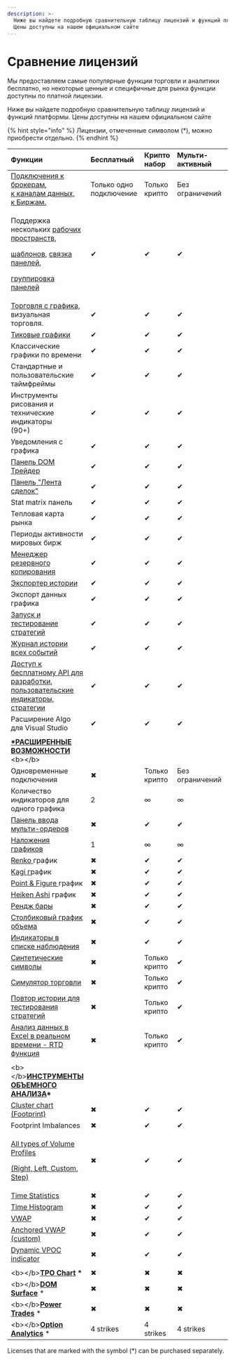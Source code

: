 ```yaml
---
description: >-
  Ниже вы найдете подробную сравнительную таблицу лицензий и функций платформы.
  Цены доступны на нашем официальном сайте
---
```


# Сравнение лицензий

Мы предоставляем самые популярные функции торговли и аналитики бесплатно, но некоторые ценные и специфичные для рынка функции доступны по платной лицензии.

Ниже вы найдете подробную сравнительную таблицу лицензий и функций платформы. Цены доступны на нашем официальном сайте

{% hint style="info" %}
Лицензии, отмеченные символом \(\*\), можно приобрести отдельно.
{% endhint %}

<table>
  <thead>
    <tr>
      <th style="text-align:left">&#x424;&#x443;&#x43D;&#x43A;&#x446;&#x438;&#x438;</th>
      <th style="text-align:left">&#x411;&#x435;&#x441;&#x43F;&#x43B;&#x430;&#x442;&#x43D;&#x44B;&#x439;</th>
      <th
      style="text-align:left">&#x41A;&#x440;&#x438;&#x43F;&#x442;&#x43E; &#x43D;&#x430;&#x431;&#x43E;&#x440;</th>
        <th
        style="text-align:left">&#x41C;&#x443;&#x43B;&#x44C;&#x442;&#x438;-&#x430;&#x43A;&#x442;&#x438;&#x432;&#x43D;&#x44B;&#x439;</th>
          <th
          style="text-align:left">&#x412;&#x441;&#x435; &#x432; &#x43E;&#x434;&#x43D;&#x43E;&#x43C;</th>
    </tr>
  </thead>
  <tbody>
    <tr>
      <td style="text-align:left"><a href="https://www.quantower.com/connections">&#x41F;&#x43E;&#x434;&#x43A;&#x43B;&#x44E;&#x447;&#x435;&#x43D;&#x438;&#x44F; &#x43A; &#x431;&#x440;&#x43E;&#x43A;&#x435;&#x440;&#x430;&#x43C;</a>,
        <br
        /><a href="https://www.quantower.com/connections">&#x43A; &#x43A;&#x430;&#x43D;&#x430;&#x43B;&#x430;&#x43C; &#x434;&#x430;&#x43D;&#x43D;&#x44B;&#x445;, <br />&#x43A; &#x411;&#x438;&#x440;&#x436;&#x430;&#x43C;.</a>
      </td>
      <td style="text-align:left">&#x422;&#x43E;&#x43B;&#x44C;&#x43A;&#x43E; &#x43E;&#x434;&#x43D;&#x43E;
        &#x43F;&#x43E;&#x434;&#x43A;&#x43B;&#x44E;&#x447;&#x435;&#x43D;&#x438;&#x435;</td>
      <td
      style="text-align:left">&#x422;&#x43E;&#x43B;&#x44C;&#x43A;&#x43E; &#x43A;&#x440;&#x438;&#x43F;&#x442;&#x43E;</td>
        <td
        style="text-align:left">&#x411;&#x435;&#x437; &#x43E;&#x433;&#x440;&#x430;&#x43D;&#x438;&#x447;&#x435;&#x43D;&#x438;&#x439;</td>
          <td
          style="text-align:left">&#x411;&#x435;&#x437; &#x43E;&#x433;&#x440;&#x430;&#x43D;&#x438;&#x447;&#x435;&#x43D;&#x438;&#x439;</td>
    </tr>
    <tr>
      <td style="text-align:left">
        <p>&#x41F;&#x43E;&#x434;&#x434;&#x435;&#x440;&#x436;&#x43A;&#x430; &#x43D;&#x435;&#x441;&#x43A;&#x43E;&#x43B;&#x44C;&#x43A;&#x438;&#x445;
          <a
          href="https://help.quantower.com.ru/general-settings/workspaces-binds-groups">&#x440;&#x430;&#x431;&#x43E;&#x447;&#x438;&#x445; &#x43F;&#x440;&#x43E;&#x441;&#x442;&#x440;&#x430;&#x43D;&#x441;&#x442;&#x432;</a>,</p>
        <p><a href="https://help.quantower.com.ru/general-settings/templates">&#x448;&#x430;&#x431;&#x43B;&#x43E;&#x43D;&#x43E;&#x432;</a>,
          <a
          href="https://help.quantower.com.ru/general-settings/binds">&#x441;&#x432;&#x44F;&#x437;&#x43A;&#x430; &#x43F;&#x430;&#x43D;&#x435;&#x43B;&#x435;&#x439;</a>,</p>
        <p><a href="https://help.quantower.com.ru/general-settings/group-of-panels">&#x433;&#x440;&#x443;&#x43F;&#x43F;&#x438;&#x440;&#x43E;&#x432;&#x43A;&#x430; &#x43F;&#x430;&#x43D;&#x435;&#x43B;&#x435;&#x439;</a>
        </p>
      </td>
      <td style="text-align:left">&#x2714;</td>
      <td style="text-align:left">&#x2714;</td>
      <td style="text-align:left">&#x2714;</td>
      <td style="text-align:left">&#x2714;</td>
    </tr>
    <tr>
      <td style="text-align:left"><a href="https://help.quantower.com.ru/analytics-panels/chart/chart-trading">&#x422;&#x43E;&#x440;&#x433;&#x43E;&#x432;&#x43B;&#x44F; &#x441; &#x433;&#x440;&#x430;&#x444;&#x438;&#x43A;&#x430;, </a>&#x432;&#x438;&#x437;&#x443;&#x430;&#x43B;&#x44C;&#x43D;&#x430;&#x44F;
        &#x442;&#x43E;&#x440;&#x433;&#x43E;&#x432;&#x43B;&#x44F;.</td>
      <td style="text-align:left">&#x2714;</td>
      <td style="text-align:left">&#x2714;</td>
      <td style="text-align:left">&#x2714;</td>
      <td style="text-align:left">&#x2714;</td>
    </tr>
    <tr>
      <td style="text-align:left"><a href="https://help.quantower.com.ru/analytics-panels/chart/chart-types/tick-chart">&#x422;&#x438;&#x43A;&#x43E;&#x432;&#x44B;&#x435; &#x433;&#x440;&#x430;&#x444;&#x438;&#x43A;&#x438;</a>
      </td>
      <td style="text-align:left">&#x2714;</td>
      <td style="text-align:left">&#x2714;</td>
      <td style="text-align:left">&#x2714;</td>
      <td style="text-align:left">&#x2714;</td>
    </tr>
    <tr>
      <td style="text-align:left">&#x41A;&#x43B;&#x430;&#x441;&#x441;&#x438;&#x447;&#x435;&#x441;&#x43A;&#x438;&#x435;
        &#x433;&#x440;&#x430;&#x444;&#x438;&#x43A;&#x438; &#x43F;&#x43E; &#x432;&#x440;&#x435;&#x43C;&#x435;&#x43D;&#x438;</td>
      <td
      style="text-align:left">&#x2714;</td>
        <td style="text-align:left">&#x2714;</td>
        <td style="text-align:left">&#x2714;</td>
        <td style="text-align:left">&#x2714;</td>
    </tr>
    <tr>
      <td style="text-align:left">&#x421;&#x442;&#x430;&#x43D;&#x434;&#x430;&#x440;&#x442;&#x43D;&#x44B;&#x435;
        &#x438; &#x43F;&#x43E;&#x43B;&#x44C;&#x437;&#x43E;&#x432;&#x430;&#x442;&#x435;&#x43B;&#x44C;&#x441;&#x43A;&#x438;&#x435;
        &#x442;&#x430;&#x439;&#x43C;&#x444;&#x440;&#x435;&#x439;&#x43C;&#x44B;</td>
      <td
      style="text-align:left">&#x2714;</td>
        <td style="text-align:left">&#x2714;</td>
        <td style="text-align:left">&#x2714;</td>
        <td style="text-align:left">&#x2714;</td>
    </tr>
    <tr>
      <td style="text-align:left">&#x418;&#x43D;&#x441;&#x442;&#x440;&#x443;&#x43C;&#x435;&#x43D;&#x442;&#x44B;
        &#x440;&#x438;&#x441;&#x43E;&#x432;&#x430;&#x43D;&#x438;&#x44F; &#x438;
        &#x442;&#x435;&#x445;&#x43D;&#x438;&#x447;&#x435;&#x441;&#x43A;&#x438;&#x435;
        &#x438;&#x43D;&#x434;&#x438;&#x43A;&#x430;&#x442;&#x43E;&#x440;&#x44B;
        <br
        />(90+)</td>
      <td style="text-align:left">&#x2714;</td>
      <td style="text-align:left">&#x2714;</td>
      <td style="text-align:left">&#x2714;</td>
      <td style="text-align:left">&#x2714;</td>
    </tr>
    <tr>
      <td style="text-align:left">&#x423;&#x432;&#x435;&#x434;&#x43E;&#x43C;&#x43B;&#x435;&#x43D;&#x438;&#x44F;
        &#x441; &#x433;&#x440;&#x430;&#x444;&#x438;&#x43A;&#x430;</td>
      <td style="text-align:left">&#x2714;</td>
      <td style="text-align:left">&#x2714;</td>
      <td style="text-align:left">&#x2714;</td>
      <td style="text-align:left">&#x2714;</td>
    </tr>
    <tr>
      <td style="text-align:left"><a href="https://help.quantower.com.ru/trading-panels/dom-trader">&#x41F;&#x430;&#x43D;&#x435;&#x43B;&#x44C; DOM &#x422;&#x440;&#x435;&#x439;&#x434;&#x435;&#x440;</a>
      </td>
      <td style="text-align:left">&#x2714;</td>
      <td style="text-align:left">&#x2714;</td>
      <td style="text-align:left">&#x2714;</td>
      <td style="text-align:left">&#x2714;</td>
    </tr>
    <tr>
      <td style="text-align:left"><a href="https://app.gitbook.com/@quantower/s/quantower-ru/~/drafts/-MejEw_TByUyEHd2gJTX/analytics-panels/time-and-sales">&#x41F;&#x430;&#x43D;&#x435;&#x43B;&#x44C; &quot;&#x41B;&#x435;&#x43D;&#x442;&#x430; &#x441;&#x434;&#x435;&#x43B;&#x43E;&#x43A;&quot;</a>
      </td>
      <td style="text-align:left">&#x2714;</td>
      <td style="text-align:left">&#x2714;</td>
      <td style="text-align:left">&#x2714;</td>
      <td style="text-align:left">&#x2714;</td>
    </tr>
    <tr>
      <td style="text-align:left">Stat matrix &#x43F;&#x430;&#x43D;&#x435;&#x43B;&#x44C;</td>
      <td style="text-align:left">&#x2714;</td>
      <td style="text-align:left">&#x2714;</td>
      <td style="text-align:left">&#x2714;</td>
      <td style="text-align:left">&#x2714;</td>
    </tr>
    <tr>
      <td style="text-align:left">&#x422;&#x435;&#x43F;&#x43B;&#x43E;&#x432;&#x430;&#x44F; &#x43A;&#x430;&#x440;&#x442;&#x430;
        &#x440;&#x44B;&#x43D;&#x43A;&#x430;</td>
      <td style="text-align:left">&#x2714;</td>
      <td style="text-align:left">&#x2714;</td>
      <td style="text-align:left">&#x2714;</td>
      <td style="text-align:left">&#x2714;</td>
    </tr>
    <tr>
      <td style="text-align:left">&#x41F;&#x435;&#x440;&#x438;&#x43E;&#x434;&#x44B; &#x430;&#x43A;&#x442;&#x438;&#x432;&#x43D;&#x43E;&#x441;&#x442;&#x438;
        &#x43C;&#x438;&#x440;&#x43E;&#x432;&#x44B;&#x445; &#x431;&#x438;&#x440;&#x436;</td>
      <td
      style="text-align:left">&#x2714;</td>
        <td style="text-align:left">&#x2714;</td>
        <td style="text-align:left">&#x2714;</td>
        <td style="text-align:left">&#x2714;</td>
    </tr>
    <tr>
      <td style="text-align:left"><a href="https://help.quantower.com.ru/getting-started/backup-and-restore-manager">&#x41C;&#x435;&#x43D;&#x435;&#x434;&#x436;&#x435;&#x440; &#x440;&#x435;&#x437;&#x435;&#x440;&#x432;&#x43D;&#x43E;&#x433;&#x43E; &#x43A;&#x43E;&#x43F;&#x438;&#x440;&#x43E;&#x432;&#x430;&#x43D;&#x438;&#x44F;</a>
      </td>
      <td style="text-align:left">&#x2714;</td>
      <td style="text-align:left">&#x2714;</td>
      <td style="text-align:left">&#x2714;</td>
      <td style="text-align:left">&#x2714;</td>
    </tr>
    <tr>
      <td style="text-align:left"><a href="https://help.quantower.com.ru/miscellaneous-panels/history-exporter">&#x42D;&#x43A;&#x441;&#x43F;&#x43E;&#x440;&#x442;&#x435;&#x440; &#x438;&#x441;&#x442;&#x43E;&#x440;&#x438;&#x438;</a>
      </td>
      <td style="text-align:left">&#x2714;</td>
      <td style="text-align:left">&#x2714;</td>
      <td style="text-align:left">&#x2714;</td>
      <td style="text-align:left">&#x2714;</td>
    </tr>
    <tr>
      <td style="text-align:left">&#x42D;&#x43A;&#x441;&#x43F;&#x43E;&#x440;&#x442; &#x434;&#x430;&#x43D;&#x43D;&#x44B;&#x445;
        &#x433;&#x440;&#x430;&#x444;&#x438;&#x43A;&#x430;</td>
      <td style="text-align:left">&#x2714;</td>
      <td style="text-align:left">&#x2714;</td>
      <td style="text-align:left">&#x2714;</td>
      <td style="text-align:left">&#x2714;</td>
    </tr>
    <tr>
      <td style="text-align:left"><a href="https://app.gitbook.com/@quantower/s/quantower-ru/~/drafts/-MejEw_TByUyEHd2gJTX/quantower-algo/strategy-runner">&#x417;&#x430;&#x43F;&#x443;&#x441;&#x43A; &#x438; &#x442;&#x435;&#x441;&#x442;&#x438;&#x440;&#x43E;&#x432;&#x430;&#x43D;&#x438;&#x435; &#x441;&#x442;&#x440;&#x430;&#x442;&#x435;&#x433;&#x438;&#x439;</a>
      </td>
      <td style="text-align:left">&#x2714;</td>
      <td style="text-align:left">&#x2714;</td>
      <td style="text-align:left">&#x2714;</td>
      <td style="text-align:left">&#x2714;</td>
    </tr>
    <tr>
      <td style="text-align:left"><a href="https://app.gitbook.com/@quantower/s/quantower-ru/~/drafts/-MejL9Ji5ssg9DIKcZSY/informational-panels/event-log">&#x416;&#x443;&#x440;&#x43D;&#x430;&#x43B; &#x438;&#x441;&#x442;&#x43E;&#x440;&#x438;&#x438; &#x432;&#x441;&#x435;&#x445; &#x441;&#x43E;&#x431;&#x44B;&#x442;&#x438;&#x439;</a>
      </td>
      <td style="text-align:left">&#x2714;</td>
      <td style="text-align:left">&#x2714;</td>
      <td style="text-align:left">&#x2714;</td>
      <td style="text-align:left">&#x2714;</td>
    </tr>
    <tr>
      <td style="text-align:left"><a href="https://app.gitbook.com/@quantower/s/quantower-ru/~/drafts/-MejLMw1khYQ4InjRAys/quantower-algo">&#x414;&#x43E;&#x441;&#x442;&#x443;&#x43F; &#x43A; &#x431;&#x435;&#x441;&#x43F;&#x43B;&#x430;&#x442;&#x43D;&#x43E;&#x43C;&#x443; API &#x434;&#x43B;&#x44F; &#x440;&#x430;&#x437;&#x440;&#x430;&#x431;&#x43E;&#x442;&#x43A;&#x438;</a>,
        <a
        href="https://help.quantower.com.ru/quantower-algo">&#x43F;&#x43E;&#x43B;&#x44C;&#x437;&#x43E;&#x432;&#x430;&#x442;&#x435;&#x43B;&#x44C;&#x441;&#x43A;&#x438;&#x435;
          &#x438;&#x43D;&#x434;&#x438;&#x43A;&#x430;&#x442;&#x43E;&#x440;&#x44B;,
          &#x441;&#x442;&#x440;&#x430;&#x442;&#x435;&#x433;&#x438;&#x438;</a>
      </td>
      <td style="text-align:left">&#x2714;</td>
      <td style="text-align:left">&#x2714;</td>
      <td style="text-align:left">&#x2714;</td>
      <td style="text-align:left">&#x2714;</td>
    </tr>
    <tr>
      <td style="text-align:left">&#x420;&#x430;&#x441;&#x448;&#x438;&#x440;&#x435;&#x43D;&#x438;&#x435;
        Algo &#x434;&#x43B;&#x44F; Visual Studio</td>
      <td style="text-align:left">&#x2714;</td>
      <td style="text-align:left">&#x2714;</td>
      <td style="text-align:left">&#x2714;</td>
      <td style="text-align:left">&#x2714;</td>
    </tr>
    <tr>
      <td style="text-align:left"></td>
      <td style="text-align:left"></td>
      <td style="text-align:left"></td>
      <td style="text-align:left"></td>
      <td style="text-align:left"></td>
    </tr>
    <tr>
      <td style="text-align:left"><a href="https://www.quantower.com/advancedfeatures"><b>*&#x420;&#x410;&#x421;&#x428;&#x418;&#x420;&#x415;&#x41D;&#x41D;&#x42B;&#x415; &#x412;&#x41E;&#x417;&#x41C;&#x41E;&#x416;&#x41D;&#x41E;&#x421;&#x422;&#x418; </b></a>&lt;b&gt;&lt;/b&gt;</td>
      <td
      style="text-align:left"></td>
        <td style="text-align:left"></td>
        <td style="text-align:left"></td>
        <td style="text-align:left"></td>
    </tr>
    <tr>
      <td style="text-align:left">&#x41E;&#x434;&#x43D;&#x43E;&#x432;&#x440;&#x435;&#x43C;&#x435;&#x43D;&#x43D;&#x44B;&#x435;
        &#x43F;&#x43E;&#x434;&#x43A;&#x43B;&#x44E;&#x447;&#x435;&#x43D;&#x438;&#x44F;</td>
      <td
      style="text-align:left">&#x2716;</td>
        <td style="text-align:left">&#x422;&#x43E;&#x43B;&#x44C;&#x43A;&#x43E; &#x43A;&#x440;&#x438;&#x43F;&#x442;&#x43E;</td>
        <td
        style="text-align:left">&#x411;&#x435;&#x437; &#x43E;&#x433;&#x440;&#x430;&#x43D;&#x438;&#x447;&#x435;&#x43D;&#x438;&#x439;</td>
          <td
          style="text-align:left">&#x411;&#x435;&#x437; &#x43E;&#x433;&#x440;&#x430;&#x43D;&#x438;&#x447;&#x435;&#x43D;&#x438;&#x439;</td>
    </tr>
    <tr>
      <td style="text-align:left">&#x41A;&#x43E;&#x43B;&#x438;&#x447;&#x435;&#x441;&#x442;&#x432;&#x43E;
        &#x438;&#x43D;&#x434;&#x438;&#x43A;&#x430;&#x442;&#x43E;&#x440;&#x43E;&#x432;
        &#x434;&#x43B;&#x44F; &#x43E;&#x434;&#x43D;&#x43E;&#x433;&#x43E; &#x433;&#x440;&#x430;&#x444;&#x438;&#x43A;&#x430;</td>
      <td
      style="text-align:left">2</td>
        <td style="text-align:left">&#x221E;</td>
        <td style="text-align:left">&#x221E;</td>
        <td style="text-align:left">&#x221E;</td>
    </tr>
    <tr>
      <td style="text-align:left"><a href="https://app.gitbook.com/@quantower/s/quantower-ru/~/drafts/-MejLMw1khYQ4InjRAys/trading-panels/multiple-order-entry">&#x41F;&#x430;&#x43D;&#x435;&#x43B;&#x44C; &#x432;&#x432;&#x43E;&#x434;&#x430; &#x43C;&#x443;&#x43B;&#x44C;&#x442;&#x438;-&#x43E;&#x440;&#x434;&#x435;&#x440;&#x43E;&#x432;</a>
      </td>
      <td style="text-align:left">&#x2716;</td>
      <td style="text-align:left">&#x2714;</td>
      <td style="text-align:left">&#x2714;</td>
      <td style="text-align:left">&#x2714;</td>
    </tr>
    <tr>
      <td style="text-align:left"><a href="https://app.gitbook.com/@quantower/s/quantower-ru/~/drafts/-MejLMw1khYQ4InjRAys/analytics-panels/chart/chart-overlays">&#x41D;&#x430;&#x43B;&#x43E;&#x436;&#x435;&#x43D;&#x438;&#x44F; &#x433;&#x440;&#x430;&#x444;&#x438;&#x43A;&#x43E;&#x432;</a>
      </td>
      <td style="text-align:left">1</td>
      <td style="text-align:left">&#x221E;</td>
      <td style="text-align:left">&#x221E;</td>
      <td style="text-align:left">&#x221E;</td>
    </tr>
    <tr>
      <td style="text-align:left"><a href="../analytics-panels/chart/chart-types/renko.md">Renko </a>&#x433;&#x440;&#x430;&#x444;&#x438;&#x43A;</td>
      <td
      style="text-align:left">&#x2716;</td>
        <td style="text-align:left">&#x2714;</td>
        <td style="text-align:left">&#x2714;</td>
        <td style="text-align:left">&#x2714;</td>
    </tr>
    <tr>
      <td style="text-align:left"><a href="../analytics-panels/chart/chart-types/kagi.md">Kagi &#x433;</a>&#x440;&#x430;&#x444;&#x438;&#x43A;</td>
      <td
      style="text-align:left">&#x2716;</td>
        <td style="text-align:left">&#x2714;</td>
        <td style="text-align:left">&#x2714;</td>
        <td style="text-align:left">&#x2714;</td>
    </tr>
    <tr>
      <td style="text-align:left"><a href="../analytics-panels/chart/chart-types/points-and-figures.md">Point &amp; Figure </a>&#x433;&#x440;&#x430;&#x444;&#x438;&#x43A;</td>
      <td
      style="text-align:left">&#x2716;</td>
        <td style="text-align:left">&#x2714;</td>
        <td style="text-align:left">&#x2714;</td>
        <td style="text-align:left">&#x2714;</td>
    </tr>
    <tr>
      <td style="text-align:left"><a href="../analytics-panels/chart/chart-types/heiken-ashi.md">Heiken Ashi</a> &#x433;&#x440;&#x430;&#x444;&#x438;&#x43A;</td>
      <td
      style="text-align:left">&#x2716;</td>
        <td style="text-align:left">&#x2714;</td>
        <td style="text-align:left">&#x2714;</td>
        <td style="text-align:left">&#x2714;</td>
    </tr>
    <tr>
      <td style="text-align:left"><a href="https://app.gitbook.com/@quantower/s/quantower-ru/~/drafts/-MejLMw1khYQ4InjRAys/analytics-panels/chart/chart-types/range-bars">&#x420;&#x435;&#x43D;&#x434;&#x436; &#x431;&#x430;&#x440;&#x44B;</a>
      </td>
      <td style="text-align:left">&#x2716;</td>
      <td style="text-align:left">&#x2714;</td>
      <td style="text-align:left">&#x2714;</td>
      <td style="text-align:left">&#x2714;</td>
    </tr>
    <tr>
      <td style="text-align:left"><a href="https://app.gitbook.com/@quantower/s/quantower-ru/~/drafts/-MejLMw1khYQ4InjRAys/analytics-panels/chart/chart-types/volume-bars">&#x421;&#x442;&#x43E;&#x43B;&#x431;&#x438;&#x43A;&#x43E;&#x432;&#x44B;&#x439; &#x433;&#x440;&#x430;&#x444;&#x438;&#x43A; &#x43E;&#x431;&#x44A;&#x435;&#x43C;&#x430;</a>
      </td>
      <td style="text-align:left">&#x2716;</td>
      <td style="text-align:left">&#x2714;</td>
      <td style="text-align:left">&#x2714;</td>
      <td style="text-align:left">&#x2714;</td>
    </tr>
    <tr>
      <td style="text-align:left"><a href="https://help.quantower.com.ru/analytics-panels/watchlist#indicators">&#x418;&#x43D;&#x434;&#x438;&#x43A;&#x430;&#x442;&#x43E;&#x440;&#x44B; &#x432; &#x441;&#x43F;&#x438;&#x441;&#x43A;&#x435; &#x43D;&#x430;&#x431;&#x43B;&#x44E;&#x434;&#x435;&#x43D;&#x438;&#x44F;</a>
      </td>
      <td style="text-align:left">&#x2716;</td>
      <td style="text-align:left">&#x2714;</td>
      <td style="text-align:left">&#x2714;</td>
      <td style="text-align:left">&#x2714;</td>
    </tr>
    <tr>
      <td style="text-align:left"><a href="../portfolio-panels/synthetic-symbols.md">&#x421;&#x438;&#x43D;&#x442;&#x435;&#x442;&#x438;&#x447;&#x435;&#x441;&#x43A;&#x438;&#x435; &#x441;&#x438;&#x43C;&#x432;&#x43E;&#x43B;&#x44B;</a>
      </td>
      <td style="text-align:left">&#x2716;</td>
      <td style="text-align:left">&#x422;&#x43E;&#x43B;&#x44C;&#x43A;&#x43E; &#x43A;&#x440;&#x438;&#x43F;&#x442;&#x43E;</td>
      <td
      style="text-align:left">&#x2714;</td>
        <td style="text-align:left">&#x2714;</td>
    </tr>
    <tr>
      <td style="text-align:left"><a href="https://app.gitbook.com/@quantower/s/quantower-ru/~/drafts/-MejUFFB_6oO73rD0z-w/trading-panels/trading-simulator">&#x421;&#x438;&#x43C;&#x443;&#x43B;&#x44F;&#x442;&#x43E;&#x440; &#x442;&#x43E;&#x440;&#x433;&#x43E;&#x432;&#x43B;&#x438;</a>
      </td>
      <td style="text-align:left">&#x2716;</td>
      <td style="text-align:left">&#x422;&#x43E;&#x43B;&#x44C;&#x43A;&#x43E; &#x43A;&#x440;&#x438;&#x43F;&#x442;&#x43E;</td>
      <td
      style="text-align:left">&#x2714;</td>
        <td style="text-align:left">&#x2714;</td>
    </tr>
    <tr>
      <td style="text-align:left"><a href="https://app.gitbook.com/@quantower/s/quantower-ru/~/drafts/-MejUnJotctXZLjVyvYM/trading-panels/history-player">&#x41F;&#x43E;&#x432;&#x442;&#x43E;&#x440; &#x438;&#x441;&#x442;&#x43E;&#x440;&#x438;&#x438; &#x434;&#x43B;&#x44F; &#x442;&#x435;&#x441;&#x442;&#x438;&#x440;&#x43E;&#x432;&#x430;&#x43D;&#x438;&#x44F; &#x441;&#x442;&#x440;&#x430;&#x442;&#x435;&#x433;&#x438;&#x439;</a>
      </td>
      <td style="text-align:left">&#x2716;</td>
      <td style="text-align:left">&#x422;&#x43E;&#x43B;&#x44C;&#x43A;&#x43E; &#x43A;&#x440;&#x438;&#x43F;&#x442;&#x43E;</td>
      <td
      style="text-align:left">&#x2714;</td>
        <td style="text-align:left">&#x2714;</td>
    </tr>
    <tr>
      <td style="text-align:left"><a href="https://help.quantower.com.ru/miscellaneous-panels/excel-rtd-trading">&#x410;&#x43D;&#x430;&#x43B;&#x438;&#x437; &#x434;&#x430;&#x43D;&#x43D;&#x44B;&#x445; &#x432; Excel &#x432; &#x440;&#x435;&#x430;&#x43B;&#x44C;&#x43D;&#x43E;&#x43C; &#x432;&#x440;&#x435;&#x43C;&#x435;&#x43D;&#x438;  - RTD &#x444;&#x443;&#x43D;&#x43A;&#x446;&#x438;&#x44F;</a>
      </td>
      <td style="text-align:left">&#x2716;</td>
      <td style="text-align:left">&#x422;&#x43E;&#x43B;&#x44C;&#x43A;&#x43E; &#x43A;&#x440;&#x438;&#x43F;&#x442;&#x43E;</td>
      <td
      style="text-align:left">&#x2714;</td>
        <td style="text-align:left">&#x2714;</td>
    </tr>
    <tr>
      <td style="text-align:left"></td>
      <td style="text-align:left"></td>
      <td style="text-align:left"></td>
      <td style="text-align:left"></td>
      <td style="text-align:left"></td>
    </tr>
    <tr>
      <td style="text-align:left">&lt;b&gt;&lt;/b&gt;<a href="https://www.quantower.com/volumeanalysistools"><b>&#x418;&#x41D;&#x421;&#x422;&#x420;&#x423;&#x41C;&#x415;&#x41D;&#x422;&#x42B; &#x41E;&#x411;&#x42A;&#x415;&#x41C;&#x41D;&#x41E;&#x413;&#x41E; &#x410;&#x41D;&#x410;&#x41B;&#x418;&#x417;&#x410;</b></a><b>*</b>
      </td>
      <td style="text-align:left"></td>
      <td style="text-align:left"></td>
      <td style="text-align:left"></td>
      <td style="text-align:left"></td>
    </tr>
    <tr>
      <td style="text-align:left"><a href="../analytics-panels/volume-analysis-tools/cluster-chart.md">Cluster chart (Footprint)</a>
      </td>
      <td style="text-align:left">&#x2716;</td>
      <td style="text-align:left">&#x2714;</td>
      <td style="text-align:left">&#x2714;</td>
      <td style="text-align:left">&#x2714;</td>
    </tr>
    <tr>
      <td style="text-align:left">Footprint Imbalances</td>
      <td style="text-align:left">&#x2716;</td>
      <td style="text-align:left">&#x2714;</td>
      <td style="text-align:left">&#x2714;</td>
      <td style="text-align:left">&#x2714;</td>
    </tr>
    <tr>
      <td style="text-align:left">
        <p><a href="../analytics-panels/volume-analysis-tools/volume-profiles.md">All types of Volume Profiles</a>
        </p>
        <p><a href="../analytics-panels/volume-analysis-tools/volume-profiles.md">(Right, Left, Custom, Step)</a>
        </p>
      </td>
      <td style="text-align:left">&#x2716;</td>
      <td style="text-align:left">&#x2714;</td>
      <td style="text-align:left">&#x2714;</td>
      <td style="text-align:left">&#x2714;</td>
    </tr>
    <tr>
      <td style="text-align:left"><a href="../analytics-panels/volume-analysis-tools/time-statistics.md">Time Statistics</a>
      </td>
      <td style="text-align:left">&#x2716;</td>
      <td style="text-align:left">&#x2714;</td>
      <td style="text-align:left">&#x2714;</td>
      <td style="text-align:left">&#x2714;</td>
    </tr>
    <tr>
      <td style="text-align:left"><a href="../analytics-panels/volume-analysis-tools/time-histogram.md">Time Histogram</a>
      </td>
      <td style="text-align:left">&#x2716;</td>
      <td style="text-align:left">&#x2714;</td>
      <td style="text-align:left">&#x2714;</td>
      <td style="text-align:left">&#x2714;</td>
    </tr>
    <tr>
      <td style="text-align:left"><a href="../analytics-panels/chart/vwap.md">VWAP</a>
      </td>
      <td style="text-align:left">&#x2716;</td>
      <td style="text-align:left">&#x2714;</td>
      <td style="text-align:left">&#x2714;</td>
      <td style="text-align:left">&#x2714;</td>
    </tr>
    <tr>
      <td style="text-align:left"><a href="../analytics-panels/chart/anchored-vwap.md">Anchored VWAP (custom)</a>
      </td>
      <td style="text-align:left">&#x2716;</td>
      <td style="text-align:left">&#x2714;</td>
      <td style="text-align:left">&#x2714;</td>
      <td style="text-align:left">&#x2714;</td>
    </tr>
    <tr>
      <td style="text-align:left"><a href="https://www.quantower.com/blog/binance-futures-in-quantower-dynamic-poc-and-recent-bid-ask-in-the-dom#dynamic-vpoc-indicator">Dynamic VPOC indicator</a>
      </td>
      <td style="text-align:left">&#x2716;</td>
      <td style="text-align:left">&#x2714;</td>
      <td style="text-align:left">&#x2714;</td>
      <td style="text-align:left">&#x2714;</td>
    </tr>
    <tr>
      <td style="text-align:left"></td>
      <td style="text-align:left"></td>
      <td style="text-align:left"></td>
      <td style="text-align:left"></td>
      <td style="text-align:left"></td>
    </tr>
    <tr>
      <td style="text-align:left">&lt;b&gt;&lt;/b&gt;<a href="../analytics-panels/tpo-chart.md"><b>TPO Chart</b></a>  <b>*</b>
      </td>
      <td style="text-align:left">&#x2716;</td>
      <td style="text-align:left">&#x2716;</td>
      <td style="text-align:left">&#x2716;</td>
      <td style="text-align:left">&#x2714;</td>
    </tr>
    <tr>
      <td style="text-align:left">&lt;b&gt;&lt;/b&gt;<a href="https://www.quantower.com/dom-surface"><b>DOM Surface</b></a> *</td>
      <td
      style="text-align:left">&#x2716;</td>
        <td style="text-align:left">&#x2716;</td>
        <td style="text-align:left">&#x2716;</td>
        <td style="text-align:left">&#x2714;</td>
    </tr>
    <tr>
      <td style="text-align:left">&lt;b&gt;&lt;/b&gt;<a href="../analytics-panels/chart/power-trades.md"><b>Power Trades</b></a> *</td>
      <td
      style="text-align:left">&#x2716;</td>
        <td style="text-align:left">&#x2716;</td>
        <td style="text-align:left">&#x2716;</td>
        <td style="text-align:left">&#x2714;</td>
    </tr>
    <tr>
      <td style="text-align:left">&lt;b&gt;&lt;/b&gt;<a href="../analytics-panels/option-analytics.md"><b>Option Analytics</b></a> *</td>
      <td
      style="text-align:left">4 strikes</td>
        <td style="text-align:left">4 strikes</td>
        <td style="text-align:left">4 strikes</td>
        <td style="text-align:left">&#x2714;</td>
    </tr>
  </tbody>
</table>

Licenses that are marked with the symbol \(\*\) can be purchased separately.

